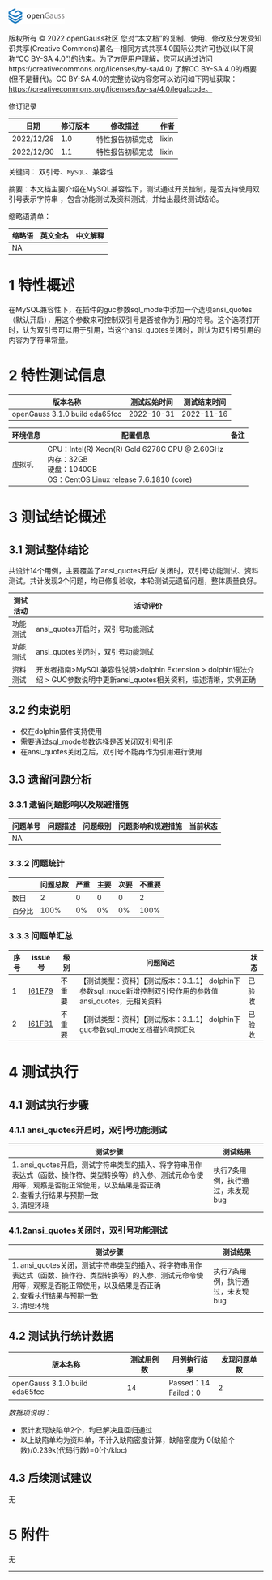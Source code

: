 ![avatar](../../../images/openGauss.png)

版权所有 © 2022  openGauss社区
 您对“本文档”的复制、使用、修改及分发受知识共享(Creative Commons)署名—相同方式共享4.0国际公共许可协议(以下简称“CC BY-SA 4.0”)的约束。为了方便用户理解，您可以通过访问https://creativecommons.org/licenses/by-sa/4.0/ 了解CC BY-SA 4.0的概要 (但不是替代)。CC BY-SA 4.0的完整协议内容您可以访问如下网址获取：https://creativecommons.org/licenses/by-sa/4.0/legalcode。

修订记录

| 日期       | 修订版本 | 修改描述         | 作者  |
| ---------- | -------- | ---------------- | ----- |
| 2022/12/28 | 1.0      | 特性报告初稿完成 | lixin |
| 2022/12/30 | 1.1      | 特性报告初稿完成 | lixin |

关键词： 双引号、`MySQL`、兼容性

摘要：本文档主要介绍在MySQL兼容性下，测试通过开关控制，是否支持使用双引号表示字符串 ，包含功能测试及资料测试，并给出最终测试结论。

缩略语清单：

| 缩略语    | 英文全名  | 中文解释          |
| --------- | --------- | ----------------- |
|NA | | |

# 1     特性概述

在MySQL兼容性下，在插件的guc参数sql_mode中添加一个选项ansi_quotes（默认开启），用这个参数来可控制双引号是否被作为引用的符号。这个选项打开时，认为双引号可以用于引用，当这个ansi_quotes关闭时，则认为双引号引用的内容为字符串常量。

# 2     特性测试信息

| 版本名称                       | 测试起始时间 | 测试结束时间 |
| ------------------------------ | ------------ | ------------ |
| openGauss 3.1.0 build eda65fcc | 2022-10-31   | 2022-11-16   |

| 环境信息 | 配置信息                                                 | 备注 |
| -------- | ------------------------------------------------------------ | ---- |
| 虚拟机   | CPU：Intel(R) Xeon(R) Gold 6278C CPU @ 2.60GHz<br/>内存：32GB<br/>硬盘：1040GB<br/>OS：CentOS Linux release 7.6.1810 (core) |      |

# 3     测试结论概述

## 3.1   测试整体结论

共设计14个用例，主要覆盖了ansi_quotes开启/ 关闭时，双引号功能测试、资料测试。共计发现2个问题，均已修复验收，本轮测试无遗留问题，整体质量良好。

| 测试活动 | 活动评价                                                     |
| -------- | ------------------------------------------------------------ |
| 功能测试 | ansi_quotes开启时，双引号功能测试                            |
| 功能测试 | ansi_quotes关闭时，双引号功能测试                            |
| 资料测试 | 开发者指南>MySQL兼容性说明>dolphin Extension > dolphin语法介绍 > GUC参数说明中更新ansi_quotes相关资料，描述清晰，实例正确 |

## 3.2   约束说明

- 仅在dolphin插件支持使用
- 需要通过sql_mode参数选择是否关闭双引号引用
- 在ansi_quotes关闭之后，双引号不能再作为引用进行使用

## 3.3   遗留问题分析

### 3.3.1 遗留问题影响以及规避措施

| 问题单号 | 问题描述 | 问题级别 | 问题影响和规避措施 | 当前状态 |
| -------- | -------- | -------- | ------------------ | -------- |
| NA       |          |          |                    |          |

### 3.3.2 问题统计

|        | 问题总数 | 严重 | 主要 | 次要 | 不重要 |
| ------ | -------- | ---- | ---- | ---- | ------ |
| 数目   | 2      | 0    | 0    | 0   | 2     |
| 百分比 |   100%       | 0%   | 0%   | 0%  | 100%   |

### 3.3.3 问题单汇总

|序号| issue号                                                      | 级别 | 问题简述                                     | 状态   |
| ---- | ------------------------------------------------------------ | ---- | -------------------------------------------- | ------ |
| 1    | [I61E79](https://e.gitee.com/opengaussorg/issues/list?issue=I61E79) | 不重要 | 【测试类型：资料】【测试版本：3.1.1】 dolphin下参数sql_mode新增控制双引号作用的参数值ansi_quotes，无相关资料 | 已验收 |
| 2 | [I61FB1](https://e.gitee.com/opengaussorg/issues/list?issue=I61FB1) | 不重要 | 【测试类型：资料】【测试版本：3.1.1】  dolphin下guc参数sql_mode文档描述问题汇总 | 已验收 |

# 4     测试执行

## 4.1 测试执行步骤

###  4.1.1 ansi_quotes开启时，双引号功能测试

| 测试步骤                                                     | 测试结果                         |
| ------------------------------------------------------------ | -------------------------------- |
| 1. ansi_quotes开启，测试字符串类型的插入、将字符串用作表达式（函数、操作符、类型转换等）的入参、测试元命令使用等，观察是否能正常使用，以及结果是否正确<br />2. 查看执行结果与预期一致<br />3. 清理环境 | 执行7条用例，执行通过，未发现bug |

### 4.1.2ansi_quotes关闭时，双引号功能测试

| 测试步骤                                                     | 测试结果                         |
| ------------------------------------------------------------ | -------------------------------- |
| 1. ansi_quotes关闭，测试字符串类型的插入、将字符串用作表达式（函数、操作符、类型转换等）的入参、测试元命令使用等，观察是否能正常使用，以及结果是否正确<br />2. 查看执行结果与预期一致<br />3. 清理环境 | 执行7条用例，执行通过，未发现bug |

## 4.2  测试执行统计数据

| 版本名称                       | 测试用例数 | 用例执行结果             | 发现问题单数 |
| ------------------------------ | ---------- | ------------------------ | ------------ |
| openGauss 3.1.0 build eda65fcc | 14        | Passed：14<br>Failed：0 | 2           |


*数据项说明：*

* 累计发现缺陷单2个，均已解决且回归通过
* 以上缺陷单均为资料单，不计入缺陷密度计算，缺陷密度为 0(缺陷个数)/0.239k(代码行数)=0(个/kloc)

## 4.3   后续测试建议

无

# **5     附件**

无

****

